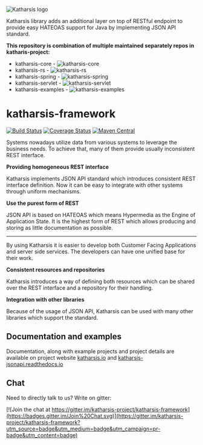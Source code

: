 
![Katharsis logo](http://katharsis.io/assets/img/engine_katharsis_github_4.png)

Katharsis library adds an additional layer on top of RESTful endpoint to provide easy HATEOAS support for Java by implementing JSON API standard.

**This repository is combination of multiple maintained separately repos in katharis-project:**
- katharsis-core - ![katharsis-core](http://githubbadges.com/star.svg?user=katharsis-project&repo=katharsis-core&style=flat) 
- katharsis-rs - ![katharsis-rs](http://githubbadges.com/star.svg?user=katharsis-project&repo=katharsis-rs&style=flat)
- katharsis-spring - ![katharsis-spring](http://githubbadges.com/star.svg?user=katharsis-project&repo=katharsis-spring&style=flat)
- katharsis-servlet - ![katharsis-servlet](http://githubbadges.com/star.svg?user=katharsis-project&repo=katharsis-servlet&style=flat)
- katharsis-examples - ![katharsis-examples](http://githubbadges.com/star.svg?user=katharsis-project&repo=katharsis-examples&style=flat)


# katharsis-framework

[![Build Status](https://travis-ci.org/katharsis-project/katharsis-framework.svg?branch=develop)](https://travis-ci.org/katharsis-project/katharsis-framework)
[![Coverage Status](https://coveralls.io/repos/github/katharsis-project/katharsis-framework/badge.svg)](https://coveralls.io/github/katharsis-project/katharsis-framework)
[![Maven Central](https://img.shields.io/maven-central/v/io.katharsis/katharsis-core.svg)](http://mvnrepository.com/artifact/io.katharsis/katharsis-core)

Systems nowadays utilize data from various systems to leverage the business needs. To achieve that, many of them provide usually inconsistent REST interface.

__Providing homogeneous REST interface__

Katharsis implements JSON API standard which introduces consistent REST interface definition. Now it can be easy to integrate with other systems through uniform mechanisms.

__Use the purest form of REST__

JSON API is based on HATEOAS which means Hypermedia as the Engine of Application State. It is the highest form of REST which allows producing and storing as little documentation as possible.

---

By using Katharsis it is easier to develop both Customer Facing Applications and server side services. The developers can have one unified base for their work.

__Consistent resources and repositories__

Katharsis introduces a way of defining both resources which can be shared over the REST interface and a repository for their handling.

__Integration with other libraries__

Because of the usage of JSON API, Katharsis can be used with many other libraries which support the standard.


## Documentation and examples
Documentation, along with example projects and project details are available on project website [katharsis.io](http://katharsis.io) and [katharsis-jsonapi.readthedocs.io](http://katharsis-jsonapi.readthedocs.io/)


## Chat
Need to directly talk to us? Write on gitter: 

[![Join the chat at https://gitter.im/katharsis-project/katharsis-framework](https://badges.gitter.im/Join%20Chat.svg)](https://gitter.im/katharsis-project/katharsis-framework?utm_source=badge&utm_medium=badge&utm_campaign=pr-badge&utm_content=badge)
